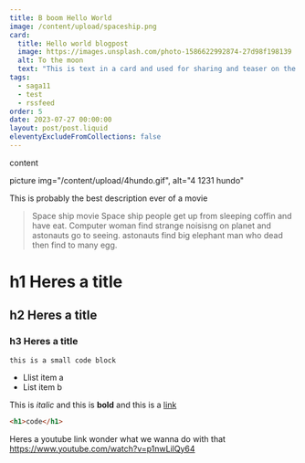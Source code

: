```yaml
---
title: B boom Hello World
image: /content/upload/spaceship.png
card:
  title: Hello world blogpost
  image: https://images.unsplash.com/photo-1586622992874-27d98f198139
  alt: To the moon
  text: "This is text in a card and used for sharing and teaser on the site. "
tags:
  - saga11
  - test
  - rssfeed
order: 5
date: 2023-07-27 00:00:00
layout: post/post.liquid
eleventyExcludeFromCollections: false
---
```


content

picture img="/content/upload/4hundo.gif", alt="4 1231 hundo"

This is probably the best description ever of a movie

> Space ship movie
> Space ship people get up from sleeping coffin and have eat.
> Computer woman find strange noisisng on planet and astonauts go to seeing. astonauts find big elephant man who dead then find to many egg.

# h1 H﻿eres a title

## h2 H﻿eres a title

### h3 H﻿eres a title

`this is a small code block`

- Llist item a
- List item b

This is _italic_ and this is **bold** and this is a [link](https://saga11.dev)

```html
<h1>code</h1>
```

Heres a youtube link wonder what we wanna do with that
https://www.youtube.com/watch?v=p1nwLilQy64
